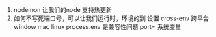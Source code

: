 1. nodemon  让我们的node 支持热更新
2. 如何不写死端口号，可以让我们运行时，环境的到
    设置
    cross-env  跨平台 window mac linux
    process.env  是兼容性问题
    port= 系统变量